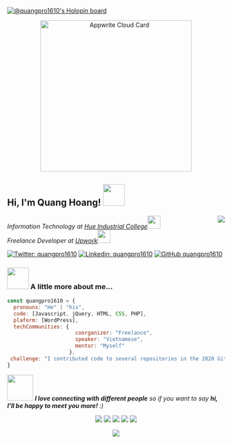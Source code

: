 [![@quangpro1610's Holopin board](https://holopin.io/api/user/board?user=quangpro1610)](https://holopin.io/@quangpro1610)
<p align="center">
<a href="https://cloud.appwrite.io/card/64362296e24b0be49933">
	<img width="350" src="https://cloud.appwrite.io/v1/cards/cloud?userId=64362296e24b0be49933" alt="Appwrite Cloud Card" />
</a>
</p>
<h2> Hi, I'm Quang Hoang! <img src="https://media.giphy.com/media/mGcNjsfWAjY5AEZNw6/giphy.gif" width="50"></h2>
<img align='right' src="https://i.imgur.com/m5Ie4P7.gif">
<p><em>Information Technology at <a href="http://hueic.edu.vn/en-us/hueic.aspx" target="_blank">Hue Industrial College</a><img src="https://media.giphy.com/media/fYSnHlufseco8Fh93Z/giphy.gif" width="30"></br>Freelance Developer at <a href="https://www.upwork.com/freelancers/~0122c06233c4053bf1" target="_blank">Upwork</a><img src="https://media.giphy.com/media/WUlplcMpOCEmTGBtBW/giphy.gif" width="30"> 
</em></p>

[![Twitter: quangpro1610](https://img.shields.io/twitter/follow/quangpro1610?style=social)](https://twitter.com/quangpro1610)
[![Linkedin: quangpro1610](https://img.shields.io/badge/-quangpro1610-blue?style=flat-square&logo=Linkedin&logoColor=white&link=https://www.linkedin.com/in/quangpro1610/)](https://www.linkedin.com/in/quangpro1610/)
[![GitHub quangpro1610](https://img.shields.io/github/followers/quangpro1610?label=follow&style=social)](https://github.com/quangpro1610)


### <img src="https://media.giphy.com/media/VgCDAzcKvsR6OM0uWg/giphy.gif" width="50"> A little more about me...  

```javascript
const quangpro1610 = {
  pronouns: "He" | "his",
  code: [Javascript, jQuery, HTML, CSS, PHP],
  plaform: [WordPress],
  techCommunities: {
                      coorganizer: "Freelance",
                      speaker: "Vietnamese",
                      mentor: "Myself"
                    },
 challenge: "I contributed code to several repositories in the 2020 GitHub Archive Program."
}
```

<img src="https://media.giphy.com/media/LnQjpWaON8nhr21vNW/giphy.gif" width="60"> <em><b>I love connecting with different people</b> so if you want to say <b>hi, I'll be happy to meet you more!</b> :)</em>

<p align="center">
<a href= "https://www.codedaokysu.com/" target="_blank"><img src="https://img.icons8.com/material-outlined/26/000000/ball-point-pen.png"/></a>
<a href= "https://www.linkedin.com/in/quangpro1610/" target="_blank"><img src="https://img.icons8.com/material-outlined/30/000000/linkedin.png"/></a>
<a href= "https://www.youtube.com/c/Viaiemradi321" target="_blank"><img src="https://img.icons8.com/material-outlined/30/000000/youtube.png"/></a>
<a href= "https://dev.to/quangpro1610" target="_blank"><img src="https://img.icons8.com/windows/32/000000/dev.png"/></a>
<a href= "https://twitter.com/quangpro1610" target="_blank"><img src="https://img.icons8.com/material-outlined/30/000000/twitter.png"/></a>
</p>
<p align="center">
    <a href="https://github.com/muskanrani/github-readme-stats">
      <img align="center" src="https://github-readme-stats.vercel.app/api/top-langs/?username=quangpro1610" />
    </a>
</p>